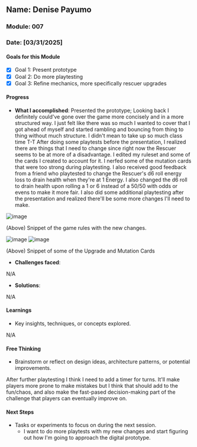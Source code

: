 <!-- Markdown Docs: https://docs.github.com/en/get-started/writing-on-github/getting-started-with-writing-and-formatting-on-github/basic-writing-and-formatting-syntax -->
## Name: Denise Payumo
### Module: 007

<!-- Repeat the below as needed-->
### Date: [03/31/2025]

#### Goals for this Module
- [x] Goal 1: Present prototype
- [x] Goal 2: Do more playtesting
- [x] Goal 3: Refine mechanics, more specifically rescuer upgrades
#### Progress
- **What I accomplished**:
Presented the prototype; Looking back I definitely could've gone over the game more concisely and in a more structured way. I just felt like there was so much I wanted to cover that I got ahead of myself and started rambling and bouncing from thing to thing without much structure. I didn't mean to take up so much class time T-T
 After doing some playtests before the presentation, I realized there are things that I need to change since right now the Rescuer seems to be at more of a disadvantage. I edited my ruleset and some of the cards I created to account for it. I nerfed some of the mutation cards that were too strong during playtesting. I also received good feedback from a friend who playtested to change the Rescuer's d6 roll energy loss to drain health when they're at 1 Energy. I also changed the d6 roll to drain health upon rolling a 1 or 6 instead of a 50/50 with odds or evens to make it more fair. I also did some additional playtesting after the presentation and realized there'll be some more changes I'll need to make.

![image](https://github.com/user-attachments/assets/d4b645f6-434c-4ded-8f4b-440faef49616)

(Above) Snippet of the game rules with the new changes.

![image](https://github.com/user-attachments/assets/fdcf145e-596f-49c5-a73b-ab9ca6b49eaf) ![image](https://github.com/user-attachments/assets/aaa856b5-4cac-4061-a8a4-32cc43630dea)

(Above) Snippet of some of the Upgrade and Mutation Cards

   <!--Your entry here or N/A if not applicable for this entry-->
- **Challenges faced**:
     <!--Your entry here or N/A if not applicable for this entry-->
N/A
- **Solutions**:
     <!--Your entry here or N/A if not applicable for this entry-->
N/A
#### Learnings
- Key insights, techniques, or concepts explored.
  
N/A

#### Free Thinking
- Brainstorm or reflect on design ideas, architecture patterns, or potential improvements.
    <!--Your entry here or N/A if not applicable for this entry-->
After further playtesting I think I need to add a timer for turns. It'll make players more prone to make mistakes but I think that should add to the fun/chaos, and also make the fast-pased decision-making part of the challenge that players can eventually improve on.

#### Next Steps
- Tasks or experiments to focus on during the next session.
   <!--Your entry here or N/A if not applicable for this entry-->
  - I want to do more playtests with my new changes and start figuring out how I'm going to approach the digital prototype.
